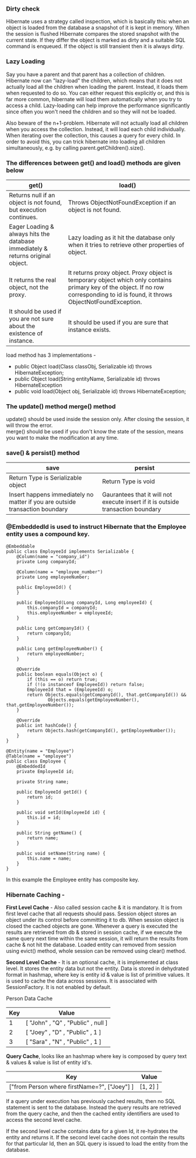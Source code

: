 ### Dirty check
Hibernate uses a strategy called inspection, which is basically this: when an object is loaded from the database a snapshot of it is kept in memory. When the session is flushed Hibernate compares the stored snapshot with the current state. If they differ the object is marked as dirty and a suitable SQL command is enqueued. If the object is still transient then it is always dirty.

### Lazy Loading
Say you have a parent and that parent has a collection of children. Hibernate now can "lazy-load" the children, which means that it does not actually load all the children when loading the parent. Instead, it loads them when requested to do so. You can either request this explicitly or, and this is far more common, hibernate will load them automatically when you try to access a child. Lazy-loading can help improve the performance significantly since often you won't need the children and so they will not be loaded.

Also beware of the n+1-problem. Hibernate will not actually load all children when you access the collection. Instead, it will load each child individually. When iterating over the collection, this causes a query for every child. In order to avoid this, you can trick hibernate into loading all children simultaneously, e.g. by calling parent.getChildren().size().

### The differences between get() and load() methods are given below

|get()|load()|
|---|---|
|Returns null if an object is not found, but execution continues.|Throws ObjectNotFoundException if an object is not found.|
|Eager Loading & always hits the database immediately & returns original object.|Lazy loading as it hit the database only when it tries to retrieve other properties of object.|
|It returns the real object, not the proxy.|It returns proxy object. Proxy object is temporary object which only contains primary key of the object. If no row corresponding to id is found, it throws ObjectNotFoundException.|
|It should be used if you are not sure about the existence of instance.|It should be used if you are sure that instance exists.|

load method has 3 implementations - 
* public Object load(Class classObj, Serializable id) throws HibernateException;
* public Object load(String entityName, Serializable id) throws HibernateException
* public void load(Object obj, Serializable id) throws HibernateException;

### The update() method	merge() method
update() should be used inside the session only. After closing the session, it will throw the error.	
merge() should be used if you don't know the state of the session, means you want to make the modification at any time.

### save() & persist() method
|save|persist|
|---|---|
|Return Type is Serializable object|Return Type is void|
|Insert happens immediately no matter if you are outside transaction boundary|Gaurantees that it will not execute insert if it is outside transaction boundary|


### @EmbeddedId is used to instruct Hibernate that the Employee entity uses a compound key.
```
@Embeddable
public class EmployeeId implements Serializable {
    @Column(name = "company_id")
    private Long companyId;
 
    @Column(name = "employee_number")
    private Long employeeNumber;
 
    public EmployeeId() {
    }
 
    public EmployeeId(Long companyId, Long employeeId) {
        this.companyId = companyId;
        this.employeeNumber = employeeId;
    }
 
    public Long getCompanyId() {
        return companyId;
    }
 
    public Long getEmployeeNumber() {
        return employeeNumber;
    }
 
    @Override
    public boolean equals(Object o) {
        if (this == o) return true;
        if (!(o instanceof EmployeeId)) return false;
        EmployeeId that = (EmployeeId) o;
        return Objects.equals(getCompanyId(), that.getCompanyId()) &&
                Objects.equals(getEmployeeNumber(), that.getEmployeeNumber());
    }
 
    @Override
    public int hashCode() {
        return Objects.hash(getCompanyId(), getEmployeeNumber());
    }
}

@Entity(name = "Employee")
@Table(name = "employee")
public class Employee {
    @EmbeddedId
    private EmployeeId id;
 
    private String name;
 
    public EmployeeId getId() {
        return id;
    }
 
    public void setId(EmployeeId id) {
        this.id = id;
    }
 
    public String getName() {
        return name;
    }
 
    public void setName(String name) {
        this.name = name;
    }
}
```
In this example the Employee entity has composite key.


### Hibernate Caching -

**First Level Cache** - Also called session cache & it is mandatory. It is from first level cache that all requests should pass. Session object stores an object under its control before committing it to db. When session object is closed the cached objects are gone. Whenever a query is executed the results are retrieved from db & stored in session cache, if we execute the same query next time within the same session, it will return the results from cache & not hit the database. Loaded entity can removed from session using evict() method, whole session can be removed using clear() method.

**Second Level Cache** - It is an optional cache, it is implemented at class level. It stores the entity data but not the entity. Data is stored in dehydrated format in hashmap, where key is entity id & value is list of primitive values. It is used to cache the data across sessions. It is associated with SessionFactory. It is not enabled by default.

Person Data Cache

|Key|Value|
|---|---|
|1|[ "John" , "Q" , "Public" , null ]|
|2|[ "Joey" , "D" , "Public" ,  1   ]|
|3|[ "Sara" , "N" , "Public" ,  1   ]|


**Query Cache**, looks like an hashmap where key is composed by query text & values & value is list of entity id's.


|Key|Value|
|---|---|
| ["from Person where firstName=?", ["Joey"] ] | [1, 2] ] |


If a query under execution has previously cached results, then no SQL statement is sent to the database. Instead the query results are retrieved from the query cache, and then the cached entity identifiers are used to access the second level cache.

If the second level cache contains data for a given Id, it re-hydrates the entity and returns it. If the second level cache does not contain the results for that particular Id, then an SQL query is issued to load the entity from the database.
